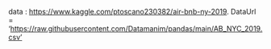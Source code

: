 data : https://www.kaggle.com/ptoscano230382/air-bnb-ny-2019. 
DataUrl = ‘https://raw.githubusercontent.com/Datamanim/pandas/main/AB_NYC_2019.csv’
